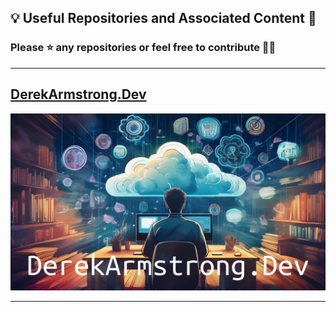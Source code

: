 ## 💡 Useful Repositories and Associated Content 👀

### Please ⭐️ any repositories or feel free to contribute 🧑‍💻

---

## [DerekArmstrong.Dev](https://derekarmstrong.dev)

![DerekArmstrong.Dev.png](DerekArmstrong.Dev.png)

---
